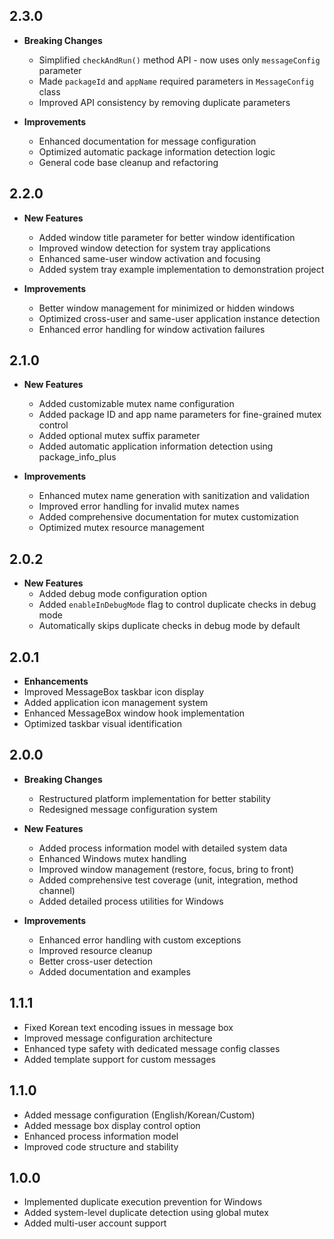 ## 2.3.0

* **Breaking Changes**
  * Simplified `checkAndRun()` method API - now uses only `messageConfig` parameter
  * Made `packageId` and `appName` required parameters in `MessageConfig` class
  * Improved API consistency by removing duplicate parameters

* **Improvements**
  * Enhanced documentation for message configuration
  * Optimized automatic package information detection logic
  * General code base cleanup and refactoring

## 2.2.0

* **New Features**
  * Added window title parameter for better window identification
  * Improved window detection for system tray applications
  * Enhanced same-user window activation and focusing
  * Added system tray example implementation to demonstration project

* **Improvements**
  * Better window management for minimized or hidden windows
  * Optimized cross-user and same-user application instance detection
  * Enhanced error handling for window activation failures

## 2.1.0

* **New Features**
  * Added customizable mutex name configuration
  * Added package ID and app name parameters for fine-grained mutex control
  * Added optional mutex suffix parameter
  * Added automatic application information detection using package_info_plus

* **Improvements**
  * Enhanced mutex name generation with sanitization and validation
  * Improved error handling for invalid mutex names
  * Added comprehensive documentation for mutex customization
  * Optimized mutex resource management

## 2.0.2

* **New Features**
  * Added debug mode configuration option
  * Added `enableInDebugMode` flag to control duplicate checks in debug mode
  * Automatically skips duplicate checks in debug mode by default

## 2.0.1

* **Enhancements**
 * Improved MessageBox taskbar icon display
 * Added application icon management system
 * Enhanced MessageBox window hook implementation
 * Optimized taskbar visual identification

## 2.0.0

* **Breaking Changes**
  * Restructured platform implementation for better stability
  * Redesigned message configuration system

* **New Features**
  * Added process information model with detailed system data
  * Enhanced Windows mutex handling
  * Improved window management (restore, focus, bring to front)
  * Added comprehensive test coverage (unit, integration, method channel)
  * Added detailed process utilities for Windows

* **Improvements**
  * Enhanced error handling with custom exceptions
  * Improved resource cleanup
  * Better cross-user detection
  * Added documentation and examples

## 1.1.1

* Fixed Korean text encoding issues in message box
* Improved message configuration architecture
* Enhanced type safety with dedicated message config classes
* Added template support for custom messages

## 1.1.0

* Added message configuration (English/Korean/Custom)
* Added message box display control option
* Enhanced process information model
* Improved code structure and stability

## 1.0.0

* Implemented duplicate execution prevention for Windows
* Added system-level duplicate detection using global mutex
* Added multi-user account support